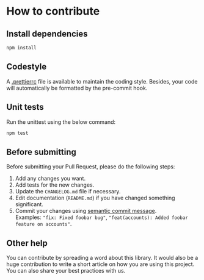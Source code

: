 # How to contribute

## Install dependencies

```bash
npm install
```

## Codestyle

A [.prettierrc](./.prettierrc) file is available to maintain the coding style. Besides, your code will automatically be formatted by the pre-commit hook.

## Unit tests

Run the unittest using the below command:

```bash
npm test
```

## Before submitting

Before submitting your Pull Request, please do the following steps:

1. Add any changes you want.
1. Add tests for the new changes.
1. Update the `CHANGELOG.md` file if necessary.
1. Edit documentation (`README.md`) if you have changed something significant.
1. Commit your changes using [semantic commit message](https://seesparkbox.com/foundry/semantic_commit_messages).  
   Examples: `"fix: Fixed foobar bug"`, `"feat(accounts): Added foobar feature on accounts"`.

## Other help

You can contribute by spreading a word about this library.
It would also be a huge contribution to write
a short article on how you are using this project.
You can also share your best practices with us.
